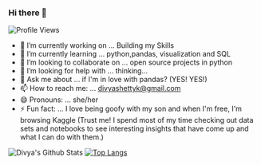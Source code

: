 ### Hi there 👋
![Profile Views](https://komarev.com/ghpvc/?username=divya-gh)

- 🔭 I’m currently working on ... Building my Skills 
- 🌱 I’m currently learning ... python,pandas, visualization and SQL
- 👯 I’m looking to collaborate on ... open source projects in python 
- 🤔 I’m looking for help with ... thinking...
- 💬 Ask me about ... if I'm  in love with pandas? (YES! YES!)
- 📫 How to reach me: ... divyashettyk@gmail.com
- 😄 Pronouns: ... she/her
- ⚡ Fun fact: ... I love being goofy with my son and when I'm free, I'm browsing Kaggle (Trust me! I spend most of my time checking out data sets and notebooks to see interesting insights that have come up and what I can do with them.)

![Divya's Github Stats](https://github-readme-stats.vercel.app/api?username=divya-gh&show_icons=true)
[![Top Langs](https://github-readme-stats.vercel.app/api/top-langs/?username=divya-gh&layout=compact)](https://github.com/divya-gh)
